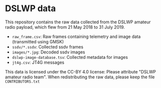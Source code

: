 # DSLWP data

This repository contains the raw data collected from the DSLWP amateur radio
payload, which flew from 21 May 2018 to 31 July 2019.

* `raw_frame.csv`: Raw frames containing telemetry and image data
  (transmitted using GMSK)
* `ssdv/*.ssdv`: Collected ssdv frames
* `images/*.jpg`: Decoded ssdv images
* `dslwp-image-database.tsv`: Collected metadata for images
* `jt4g.csv`: JT4G messages

This data is licensed under the CC-BY 4.0 license:
Please attribute "DSLWP amateur radio team". When redistributing the raw data,
please keep the file `CONTRIBUTORS.txt`
